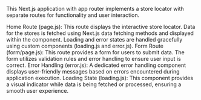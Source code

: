 This Next.js application with app router implements a store locator with separate routes for functionality and user interaction.

Home Route (page.js): This route displays the interactive store locator. Data for the stores is fetched using Next.js data fetching methods and displayed within the component. Loading and error states are handled gracefully using custom components (loading.js and error.js).
Form Route (form/page.js): This route provides a form for users to submit data. The form utilizes validation rules and error handling to ensure user input is correct.
Error Handling (error.js): A dedicated error handling component displays user-friendly messages based on errors encountered during application execution.
Loading State (loading.js): This component provides a visual indicator while data is being fetched or processed, ensuring a smooth user experience.
